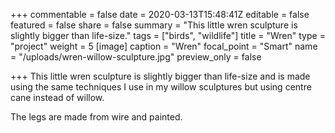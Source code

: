 +++
commentable = false
date = 2020-03-13T15:48:41Z
editable = false
featured = false
share = false
summary = "This little wren sculpture is slightly bigger than life-size."
tags = ["birds", "wildlife"]
title = "Wren"
type = "project"
weight = 5
[image]
caption = "Wren"
focal_point = "Smart"
name = "/uploads/wren-willow-sculpture.jpg"
preview_only = false

+++
This little wren sculpture is slightly bigger than life-size and is made using the same techniques I use in my willow sculptures but using centre cane instead of willow. 

The legs are made from wire and painted.